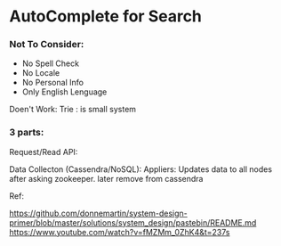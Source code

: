 # AutoComplete for Search

### Not To Consider:

- No Spell Check
- No Locale
- No Personal Info
- Only English Lenguage

Doen't Work: Trie : is small system 


### 3 parts:

Request/Read API:

Data Collecton (Cassendra/NoSQL):
Appliers: Updates data to all nodes after asking zookeeper.
later remove from cassendra






Ref:

https://github.com/donnemartin/system-design-primer/blob/master/solutions/system_design/pastebin/README.md
https://www.youtube.com/watch?v=fMZMm_0ZhK4&t=237s
	 
 
